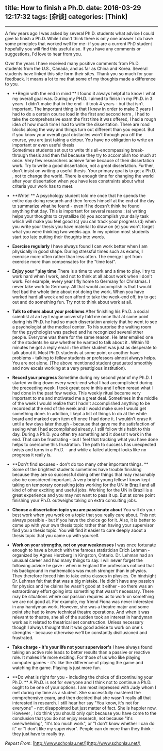 title: How to finish a Ph.D.
date: 2016-03-29 12:17:32
tags: [杂谈]
categories: [Think]
---
----
A few years ago I was asked by several Ph.D. students what advice I could give to finish a Ph.D. While I don't think there is only one answer I do have some principles that worked well for me- if you are a current PhD student hopefully you will find this useful also. If you have any comments or suggestions, I'd love to hear from you.

Over the years I have received many positive comments from Ph.D. students from the U.S., Canada, and as far as China and Korea. Several students have linked this site form their sites. Thank you so much for your feedback. It means a lot to me that some of my thoughts made a difference to you.

<!--more-->

- **Begin with the end in mind **
I found it always helpful to know I what my overall goal was. During my PH.D. I aimed to finish in my Ph.D. in 3 years. I didn't make that in the end - it took 4 years - but that isn't important. The important thing is that I knew in order to make 3 years I had to do a certain course load in the first and second term , I had to take the comprehensive exam the first time it was offered, I had a rough idea of how much time I had to write the dissertation. There are road blocks along the way and things turn out different than you expect. But if you know your overall goal obstacles won't through you off the course, you are just taking a detour.
You have no obligation to write an important or even useful thesis	
Sometimes students set out to write this all-encompassing break-through thesis and then fail because they try to accomplish too much at once. Very few researchers achieve fame because of their dissertation work. Try to write a good dissertation, not a great dissertation. Further, don't insist on writing a useful thesis. Your primary goal is to get a Ph.D. , not to change the world. There is enough time for changing the world after your dissertation when you have less constraints about what criteria your work has to meet.

- **Write! **
A psychology student told me once that he spends the entire day doing research and then forces himself at the end of the day to summarize what he found - even if he doesn't think he found anything that day. This is important for several reasons : (a) writing helps your thoughts to crystallize (b) you accomplish your daily task which will make you feel good (c) you can track your progress (d) when you write your thesis you have material to draw on (e) you won't forget what you were thinking two weeks ago. In my opinion most students start too late putting their thoughts into words.
- **Exercise regularly**
I have always found I can work better when I am physically in good shape. During stressful times such as exams, I exercise more often rather than less often. The energy I get from exercise more than compensates for the "time lost".
- **Enjoy your "play time**
There is a time to work and a time to play. I try to work hard when I work, and not to think at all about work when I don't work. For example, every year I fly home to Germany for Christmas. I never take work to Germany. All that would accomplish is that I would feel bad the whole time about not doing the work. When you have worked hard all week and can afford to take the week-end off, try to get out and do something fun. Try not to think about work at all.
- **Talk to others about your problems**
After finishing his Ph.D. a social scientist at an Ivy League university told me once that at some point during his Ph.D. he had so much dissertation anxiety that he went to see a psychologist at the medical center. To his surprise the waiting room for the psychologist was packed and he recognized several other people. Everyone was there for the same reason. He later emailed one of the students he saw whether he wanted to talk about it . Within 10 minutes he got a reply email : the other student was just as desperate to talk about it. Most Ph.D. students at some point or another have problems - talking to fellow students or professors almost always helps. You are not alone. (The above mentioned student graduated smoothly and now excels working at a very prestigious institution).
- **Record your progress**
Sometime during my second year of my Ph.D. I started writing down every week-end what I had accomplished during the preceeding week. I took great care in this and I often reread what I had done in the past few weeks. This weekly ritual became very important to me and motivated me a great deal. Sometimes in the middle of the week I would realize that I hadn't accomplished anything to be recorded at the end of the week and I would make sure I would get something done. 
In addition, I kept a list of things to do at the white board and marked each item off once I had done it. I wouldn't erase it until a few days later though - because that gave me the satisfaction of seeing what I had accomplished already. I still follow this habit to this day. 
During a Ph.D. you often try something and it doesn't work in the end. That can be frustrating - but I feel that tracking what you have done helps to overcome this frustration. The path to success has unexpected twists and turns in a Ph.D. - and while a failed attempt looks like no progress it really is.
- **Don't find excuses - don't do too many other important things. **
Some of the brightest students sometimes have trouble finishing because they are so successful doing other things that may reasonably also be considered important. A very bright young fellow I know kept taking on temporary consulting jobs working for the UN in Brazil and all kind of other exciting and useful jobs. Working for the UN in Brazil is a great experience and you may not want to pass it up. But at some point finishing your Ph.D. outweighs taking on extra consulting jobs.
- **Choose a dissertation topic you are passionate about**
You will do your best work when you work on a topic that you really care about. This not always possible - but if you have the choice go for it. Also, it is better to come up with your own thesis topic rather than having your supervisor find you a thesis topic. You will find it easier to care deeply about a thesis topic that you came up with yourself.
- **Work on your strengths, not on your weaknesses**
I was once fortunate enough to have a brunch with the famous statistician Erich Lehman - organized by Agnes Herzberg in Kingston, Ontario. Dr. Lehman had an unusual career and had many things to say. I will never forget the following advice he gave : when in England the professors noticed that his background in mathematics was much stronger than in physics. They therefore forced him to take extra classes in physics. On hindsight Dr. Lehman felt that that was a big mistake. He didn't have any passion for physics and he claims he wasn't good at it either - so there was an extraordinary effort going into something that wasn't necessary. 
There may be situations where our passion requires us to work on something we are not good at. For example, my friend Fiona was never interested in any handyman work. However, she was a theatre major and some point she had to know technical theatre operations. And when it was relevant to theatre, she all of the sudden took an interest in handyman work as it related to theatrical set construction. 
Unless necessary though I always thought that it was good advice to work on one's strengths - because otherwise we'll be constantly disillusioned and frustrated.
- **Take charge - it's your life not your supervisor's**
I have always found taking an active role leads to better results than a passive or reactive role. It makes life more exciting. For those of us who like playing computer games - it's like the difference of playing the game and watching the game. Playing is just more fun.
- **Do what is right for you - including the choice of discontinuing your Ph.D. **
A Ph.D. is not for everyone and I think not to continue a Ph.D. ought to be one of your options. I am most impressed with Judy whom I met during my time as a student. She successfully mastered the comprehensive exam, and then decided that she wasn't really all that interested in research. I still hear her say "You know, it's not for everyone" - not disappointed but just matter of fact. She is happier now. However , I do think you should only quit because you have come to the conclusion that you do not enjoy research, not because "it's overwhelming", "it's too much work", or "I don't know whether I can do it" or "I don't like my supervisor". People can do more than they think - they just have to really try.

*Repost From*: [http://www.schonlau.net/](http://www.schonlau.net/)
